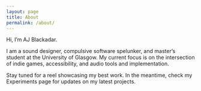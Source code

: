 ```yaml
---
layout: page
title: About
permalink: /about/
---
```


Hi, I’m AJ Blackadar.

I am a sound designer, compulsive software spelunker, and master’s student at the University of Glasgow. My current focus is on the intersection of indie games, accessibility, and audio tools and implementation.

Stay tuned for a reel showcasing my best work. In the meantime, check my Experiments page for updates on my latest projects.
